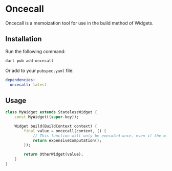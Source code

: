 # Oncecall

Oncecall is a memoization tool for use in the build method of Widgets.

## Installation

Run the following command:

```bash
dart pub add oncecall
```

Or add to your `pubspec.yaml` file:

```yaml
dependencies:
  oncecall: latest
```

## Usage

```dart
class MyWidget extends StatelessWidget {
    const MyWidget({super.key});

    Widget build(BuildContext context) {
        final value = oncecall(context, () {
            // This function will only be executed once, even if the widget rebuilds
            return expensiveComputation();
        });

        return OtherWidget(value);
    }
}
```
